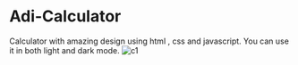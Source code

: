 # Adi-Calculator
Calculator with amazing design using html , css and javascript. You can use it in both light and dark mode.
![c1](https://user-images.githubusercontent.com/66561920/126057739-9561b1cc-fa4b-48a6-84c6-6754173589cf.png)
